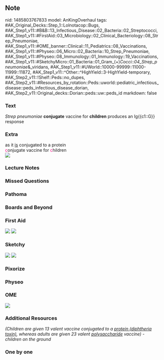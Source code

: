 ## Note
nid: 1485803767833
model: AnKingOverhaul
tags: #AK_Original_Decks::Step_1::Lolnotacop::Bugs, #AK_Step1_v11::#B&B::13_Infectious_Disease::02_Bacteria::02_Streptococci, #AK_Step1_v11::#FirstAid::03_Microbiology::02_Clinical_Bacteriology::08_Strep_Pneumoniae, #AK_Step1_v11::#OME_banner::Clinical::11_Pediatrics::08_Vaccinations, #AK_Step1_v11::#Physeo::06_Micro::02_Bacteria::10_Strep_Pneumoniae, #AK_Step1_v11::#Physeo::08_Immunology::01_Immunology::19_Vaccinations, #AK_Step1_v11::#SketchyMicro::01_Bacteria::01_Gram_(+)_Cocci::04_Strep_pneumoniae_&_viridans, #AK_Step1_v11::#UWorld::10000-99999::11000-11999::11872, #AK_Step1_v11::^Other::^HighYield::3-HighYield-temporary, #AK_Step2_v11::!Shelf::Peds::no_dupes, #AK_Step2_v11::#Resources_by_rotation::Peds::uworld::pediatric_infectious_disease::peds_infectious_disease_dorian, #AK_Step2_v11::Original_decks::Dorian::peds::uw::peds_id
markdown: false

### Text
<i>Strep pneumoniae</i> <b>conjugate</b> vaccine for
<b>children</b> produces an Ig{{c1::G}} response

### Extra
<div>
  as it <u>is</u> conjugated to a protein
</div>
<div>
  <font color="#FC0280">c</font>onjugate vaccine for <font color=
  "#FC0280">c</font>hildren
</div><img src="paste-13778255085921.jpg">

### Lecture Notes


### Missed Questions


### Pathoma


### Boards and Beyond


### First Aid
<img src="tmpatx143ph.png"> <img src="tmpuw25vhrd.png">

### Sketchy
<img src="paste-469792112771073.jpg"> <img src=
"Screen%20Shot%202019-09-26%20at%208.11.22%20AM.png">

### Pixorize


### Physeo


### OME
<div class="ome-widget">
  <a href=
  "https://onlinemeded.org/spa/pediatrics/vaccinations/acquire?ref=anki">
  <img src="_OME_AnkiFlashcards_Lesson_6.png"></a>
</div>

### Additional Resources
<i>(Children are given 13 valent vaccine conjugated to a <u>protein
(diphtheria toxin)</u>, whereas adults are given 23 valent
<u>polysaccharide</u> vaccine) - children on the ground</i>

### One by one

